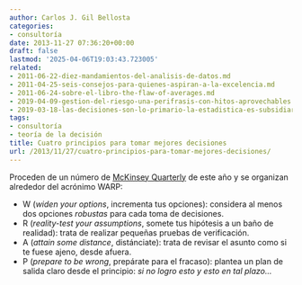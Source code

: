 ```yaml
---
author: Carlos J. Gil Bellosta
categories:
- consultoría
date: 2013-11-27 07:36:20+00:00
draft: false
lastmod: '2025-04-06T19:03:43.723005'
related:
- 2011-06-22-diez-mandamientos-del-analisis-de-datos.md
- 2011-04-25-seis-consejos-para-quienes-aspiran-a-la-excelencia.md
- 2011-06-24-sobre-el-libro-the-flaw-of-averages.md
- 2019-04-09-gestion-del-riesgo-una-perifrasis-con-hitos-aprovechables.md
- 2019-03-18-las-decisiones-son-lo-primario-la-estadistica-es-subsidiaria.md
tags:
- consultoría
- teoría de la decisión
title: Cuatro principios para tomar mejores decisiones
url: /2013/11/27/cuatro-principios-para-tomar-mejores-decisiones/
---
```


Proceden de un número de [McKinsey Quarterly](http://en.wikipedia.org/wiki/McKinsey_Quarterly) de este año y se organizan alrededor del acrónimo WARP:

* W (_widen your options_, incrementa tus opciones): considera al menos dos opciones _robustas_ para cada toma de decisiones.
* R (_reality-test your assumptions_, somete tus hipótesis a un baño de realidad): trata de realizar pequeñas pruebas de verificación.
* A (_attain some distance_, distánciate): trata de revisar el asunto como si te fuese ajeno, desde afuera.
* P (_prepare to be wrong_, prepárate para el fracaso): plantea un plan de salida claro desde el principio: _si no logro esto y esto en tal plazo..._